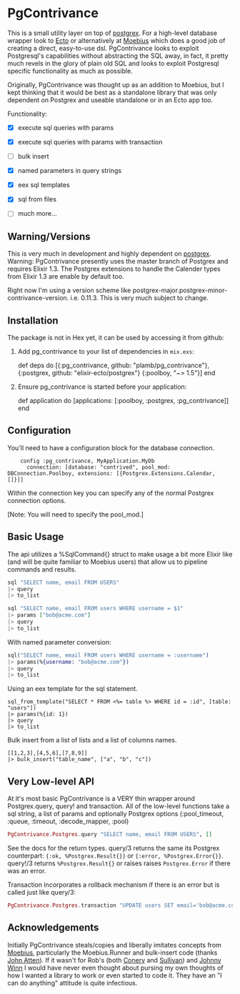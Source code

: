# PgContrivance

This is a small utility layer on
top of [postgrex](https://github.com/ericmj/postgrex). For a high-level database wrapper look to [Ecto](https://github.com/elixir-lang/ecto) or alternatively at [Moebius](https://github.com/robconery/moebius) which does a good job of creating a direct, easy-to-use dsl. PgContrivance looks to exploit Postgresql's capabilities without abstracting the SQL away, in fact, it pretty much revels in the glory of plain old SQL and looks to exploit Postgresql specific functionality as much as possible.

Originally, PgContrivance was thought up as an addition to Moebius, but I kept thinking that it would be best as a standalone library that was only dependent on Postgrex and useable standalone or in an Ecto app too.

Functionality:

- [x] execute sql queries with params
- [x] execute sql queries with params with transaction
- [ ] bulk insert
- [x] named parameters in query strings
- [x] eex sql templates
- [x] sql from files
- [ ] much more...


## Warning/Versions
This is very much in development and highly dependent on [postgrex](https://github.com/elixir-ecto/postgrex). Warning: PgContrivance presently uses the master branch of Postgrex and requires Elixir 1.3. The Postgrex extensions to handle the Calender types from Elixir 1.3 are enable by default too.

Right now I'm using a version scheme like postgrex-major.postgrex-minor-contrivance-version. i.e. 0.11.3. This is very much subject to change.


## Installation

The package is not in Hex yet, it can be used by accessing it from github:

  1. Add pg_contrivance to your list of dependencies in `mix.exs`:

        def deps do
          [{:pg_contrivance, github: "plamb/pg_contrivance"},
           {:postgrex, github: "elixir-ecto/postgrex"}
           {:poolboy, "~> 1.5"}]
        end

  2. Ensure pg_contrivance is started before your application:

        def application do
          [applications: [:poolboy, :postgrex, :pg_contrivance]]
        end

## Configuration
You'll need to have a configuration block for the database connection.

        config :pg_contrivance, MyApplication.MyDb
          connection: [database: "contrived", pool_mod: DBConnection.Poolboy, extensions: [{Postgrex.Extensions.Calendar, []}]]

Within the connection key you can specify any of the normal Postgrex connection options.

[Note: You will need to specify the pool_mod.]


## Basic Usage
The api utilizes a %SqlCommand{} struct to make usage a bit more Elixir like (and will be quite familiar to Moebius users) that allow us to pipeline commands and results.

```ex
sql "SELECT name, email FROM USERS"
|> query
|> to_list

sql "SELECT name, email FROM users WHERE username = $1"
|> params ["bob@acme.com"]
|> query
|> to_list
```

With named parameter conversion:

```ex
sql("SELECT name, email FROM users WHERE username = :username")
|> params(%{username: "bob@acme.com"})
|> query
|> to_list
```

Using an eex template for the sql statement.

```
sql_from_template("SELECT * FROM <%= table %> WHERE id = :id", [table: "users"])
|> params(%{id: 1})
|> query
|> to_list
```

Bulk insert from a list of lists and a list of columns names.

```
[[1,2,3],[4,5,6],[7,8,9]]
|> bulk_insert("table_name", ["a", "b", "c"])
```

## Very Low-level API
At it's most basic PgContrivance is a VERY thin wrapper around Postgrex.query, query! and transaction. All of the low-level functions take a sql string, a list of params and optionally Postgrex options (:pool_timeout, :queue, :timeout, :decode_mapper, :pool)

  ```ex
  PgContrivance.Postgres.query "SELECT name, email FROM USERS", []
  ```

See the docs for the return types. query/3 returns the same its  Postgrex counterpart: `{:ok, %Postgrex.Result{}}`
or `{:error, %Postgrex.Error{}}`. query!/3 returns `%Postgrex.Result{}` or raises raises `Postgrex.Error` if
there was an error.

Transaction incorporates a rollback mechanism if there is an error but is called just like query/3:

  ```ex
  PgContrivance.Postgres.transaction "UPDATE users SET email='bob@acme.com'", []
  ```


  ## Acknowledgements
  Initially PgContrivance steals/copies and liberally imitates concepts from [Moebius](https://github.com/robconery/moebius), particularly the Moebius.Runner and bulk-insert code (thanks [John Atten](https://github.com/xivSolutions)). If it wasn't for Rob's (both [Conery](https://github.com/robconery) and [Sullivan](https://github.com/datachomp)) and [Johnny Winn](https://github.com/nurugger07) I would have never even thought about pursing my own thoughts of how I wanted a library to work or even started to code it. They have an "I can do anything" attitude is quite infectious.
